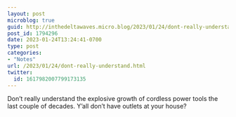 ```yaml
---
layout: post
microblog: true
guid: http://inthedeltawaves.micro.blog/2023/01/24/dont-really-understand.html
post_id: 1794296
date: 2023-01-24T13:24:41-0700
type: post
categories:
- "Notes"
url: /2023/01/24/dont-really-understand.html
twitter:
  id: 1617982007799173135
---
```

<p>Don’t really understand the explosive growth of cordless power tools the last couple of decades. Y’all don’t have outlets at your house?</p>
